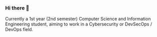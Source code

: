 ### Hi there 👋

Currently a 1st year (2nd semester) Computer Science and Information Engineering student, aiming to work in a Cybersecurity or DevSecOps / DevOps field.
